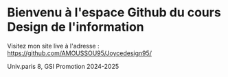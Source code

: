 # Bienvenu à l'espace Github du cours Design de l'information

Visitez mon site live à l'adresse : 
https://github.com/AMOUSSOU95/Joycedesign95/

Univ.paris 8, GSI Promotion 2024-2025

